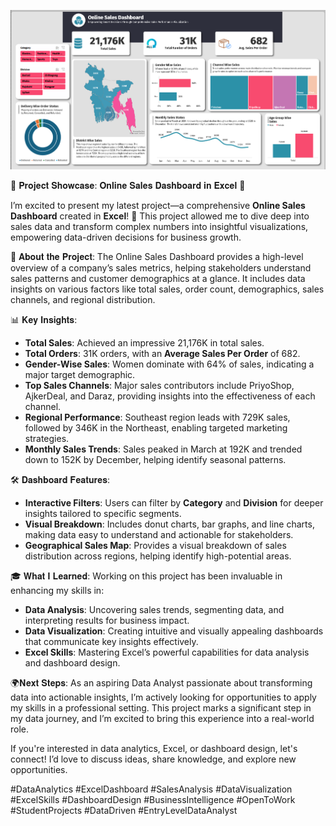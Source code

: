 ![Preview](Screenshot_53.png)

🚀 𝐏𝐫𝐨𝐣𝐞𝐜𝐭 𝐒𝐡𝐨𝐰𝐜𝐚𝐬𝐞: 𝐎𝐧𝐥𝐢𝐧𝐞 𝐒𝐚𝐥𝐞𝐬 𝐃𝐚𝐬𝐡𝐛𝐨𝐚𝐫𝐝 𝐢𝐧 𝐄𝐱𝐜𝐞𝐥 🚀

I’m excited to present my latest project—a comprehensive **Online Sales Dashboard** created in **Excel**! 🎉 This project allowed me to dive deep into sales data and transform complex numbers into insightful visualizations, empowering data-driven decisions for business growth.

🌟 𝐀𝐛𝐨𝐮𝐭 𝐭𝐡𝐞 𝐏𝐫𝐨𝐣𝐞𝐜𝐭:
The Online Sales Dashboard provides a high-level overview of a company’s sales metrics, helping stakeholders understand sales patterns and customer demographics at a glance. It includes data insights on various factors like total sales, order count, demographics, sales channels, and regional distribution.

📊 𝐊𝐞𝐲 𝐈𝐧𝐬𝐢𝐠𝐡𝐭𝐬:
- **Total Sales**: Achieved an impressive 21,176K in total sales.
- **Total Orders**: 31K orders, with an **Average Sales Per Order** of 682.
- **Gender-Wise Sales**: Women dominate with 64% of sales, indicating a major target demographic.
- **Top Sales Channels**: Major sales contributors include PriyoShop, AjkerDeal, and Daraz, providing insights into the effectiveness of each channel.
- **Regional Performance**: Southeast region leads with 729K sales, followed by 346K in the Northeast, enabling targeted marketing strategies.
- **Monthly Sales Trends**: Sales peaked in March at 192K and trended down to 152K by December, helping identify seasonal patterns.

🛠️ 𝐃𝐚𝐬𝐡𝐛𝐨𝐚𝐫𝐝 𝐅𝐞𝐚𝐭𝐮𝐫𝐞𝐬:
- **Interactive Filters**: Users can filter by **Category** and **Division** for deeper insights tailored to specific segments.
- **Visual Breakdown**: Includes donut charts, bar graphs, and line charts, making data easy to understand and actionable for stakeholders.
- **Geographical Sales Map**: Provides a visual breakdown of sales distribution across regions, helping identify high-potential areas.

🎓 𝐖𝐡𝐚𝐭 𝐈 𝐋𝐞𝐚𝐫𝐧𝐞𝐝:
Working on this project has been invaluable in enhancing my skills in:
- **Data Analysis**: Uncovering sales trends, segmenting data, and interpreting results for business impact.
- **Data Visualization**: Creating intuitive and visually appealing dashboards that communicate key insights effectively.
- **Excel Skills**: Mastering Excel’s powerful capabilities for data analysis and dashboard design.

🌍𝐍𝐞𝐱𝐭 𝐒𝐭𝐞𝐩𝐬:
As an aspiring Data Analyst passionate about transforming data into actionable insights, I’m actively looking for opportunities to apply my skills in a professional setting. This project marks a significant step in my data journey, and I’m excited to bring this experience into a real-world role.

If you're interested in data analytics, Excel, or dashboard design, let's connect! I’d love to discuss ideas, share knowledge, and explore new opportunities.

#DataAnalytics #ExcelDashboard #SalesAnalysis #DataVisualization #ExcelSkills #DashboardDesign #BusinessIntelligence #OpenToWork #StudentProjects #DataDriven #EntryLevelDataAnalyst
